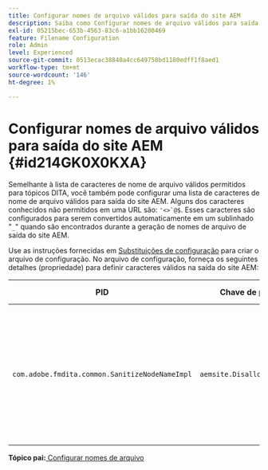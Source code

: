 ```yaml
---
title: Configurar nomes de arquivo válidos para saída do site AEM
description: Saiba como Configurar nomes de arquivo válidos para saída de site do AEM
exl-id: 05215bec-653b-4563-83c6-a1bb16200469
feature: Filename Configuration
role: Admin
level: Experienced
source-git-commit: 0513ecac38840a4cc649758bd1180edff1f8aed1
workflow-type: tm+mt
source-wordcount: '146'
ht-degree: 1%

---
```


# Configurar nomes de arquivo válidos para saída do site AEM {#id214GK0X0KXA}

Semelhante à lista de caracteres de nome de arquivo válidos permitidos para tópicos DITA, você também pode configurar uma lista de caracteres de nome de arquivo válidos para saída do site AEM. Alguns dos caracteres conhecidos não permitidos em uma URL são: ``'<>`@$``. Esses caracteres são configurados para serem convertidos automaticamente em um sublinhado &quot;`_`&quot; quando são encontrados durante a geração de nomes de arquivo de saída do site AEM.

Use as instruções fornecidas em [Substituições de configuração](download-install-additional-config-override.md#) para criar o arquivo de configuração. No arquivo de configuração, forneça os seguintes detalhes \(propriedade\) para definir caracteres válidos na saída do site AEM:

| PID | Chave de propriedade | Valor de propriedade |
|---|------------|--------------|
| `com.adobe.fmdita.common.SanitizeNodeNameImpl` | `aemsite.DisallowedFileNameChars` | Adicione caracteres que você deseja substituir por um sublinhado nos nomes de arquivo de saída do site AEM. <br> **Valor padrão**: ``'<\>\`@$`` |

**Tópico pai:**&#x200B;[ Configurar nomes de arquivo](conf-file-names.md)
